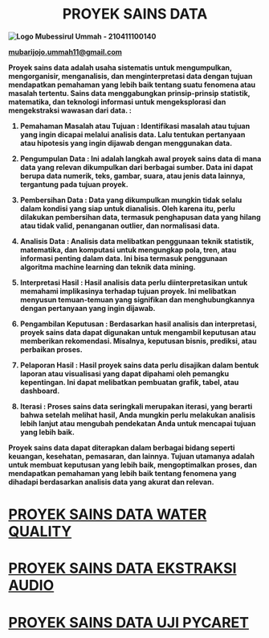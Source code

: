 # <center><b>PROYEK SAINS DATA<b></center>
<img src="https://drive.google.com/file/d/1MqbQSdhoVBLpssZgq-YRbzMvY5TJmiod/view?usp=sharing" alt="Logo">
Mubessirul Ummah - 210411100140

mubarijojo.ummah11@gmail.com

Proyek sains data adalah usaha sistematis untuk mengumpulkan, mengorganisir, menganalisis, dan menginterpretasi data dengan tujuan mendapatkan pemahaman yang lebih baik tentang suatu fenomena atau masalah tertentu. Sains data menggabungkan prinsip-prinsip statistik, matematika, dan teknologi informasi untuk mengeksplorasi dan mengekstraksi wawasan dari data. :

1. Pemahaman Masalah atau Tujuan : Identifikasi masalah atau tujuan yang ingin dicapai melalui analisis data. Lalu tentukan pertanyaan atau hipotesis yang ingin dijawab dengan menggunakan data.

2. Pengumpulan Data : Ini adalah langkah awal proyek sains data di mana data yang relevan dikumpulkan dari berbagai sumber. Data ini dapat berupa data numerik, teks, gambar, suara, atau jenis data lainnya, tergantung pada tujuan proyek.

3. Pembersihan Data : Data yang dikumpulkan mungkin tidak selalu dalam kondisi yang siap untuk dianalisis. Oleh karena itu, perlu dilakukan pembersihan data, termasuk penghapusan data yang hilang atau tidak valid, penanganan outlier, dan normalisasi data.

4. Analisis Data : Analisis data melibatkan penggunaan teknik statistik, matematika, dan komputasi untuk mengungkap pola, tren, atau informasi penting dalam data. Ini bisa termasuk penggunaan algoritma machine learning dan teknik data mining.

5. Interpretasi Hasil : Hasil analisis data perlu diinterpretasikan untuk memahami implikasinya terhadap tujuan proyek. Ini melibatkan menyusun temuan-temuan yang signifikan dan menghubungkannya dengan pertanyaan yang ingin dijawab.

6. Pengambilan Keputusan : Berdasarkan hasil analisis dan interpretasi, proyek sains data dapat digunakan untuk mengambil keputusan atau memberikan rekomendasi. Misalnya, keputusan bisnis, prediksi, atau perbaikan proses.

7. Pelaporan Hasil : Hasil proyek sains data perlu disajikan dalam bentuk laporan atau visualisasi yang dapat dipahami oleh pemangku kepentingan. Ini dapat melibatkan pembuatan grafik, tabel, atau dashboard.

8. Iterasi : Proses sains data seringkali merupakan iterasi, yang berarti bahwa setelah melihat hasil, Anda mungkin perlu melakukan analisis lebih lanjut atau mengubah pendekatan Anda untuk mencapai tujuan yang lebih baik.

Proyek sains data dapat diterapkan dalam berbagai bidang seperti keuangan, kesehatan, pemasaran, dan lainnya. Tujuan utamanya adalah untuk membuat keputusan yang lebih baik, mengoptimalkan proses, dan mendapatkan pemahaman yang lebih baik tentang fenomena yang dihadapi berdasarkan analisis data yang akurat dan relevan.


# <a href="https://210411100140-mubessirulummah.github.io/Proyek-Sains-Data_Mubessirul-Ummah_Water-Quality/PSD_Mubessirul%20Ummah_210411100140_Water%20Quality.html">PROYEK SAINS DATA WATER QUALITY</a>
# <a href="https://210411100140-mubessirulummah.github.io/Proyek-Sains-Data_Mubessirul-Ummah_Water-Quality/210411100140_Mubessirul_Ummah_PSD_Pertemuan_6.html">PROYEK SAINS DATA EKSTRAKSI AUDIO</a>
# <a href="https://210411100140-mubessirulummah.github.io/Proyek-Sains-Data_Mubessirul-Ummah_Water-Quality/pycaret.html">PROYEK SAINS DATA UJI PYCARET</a>

